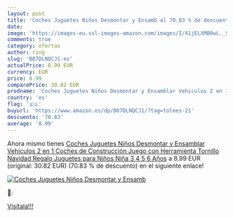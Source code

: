 ```yaml
---
layout: post
title: 'Coches Juguetes Niños Desmontar y Ensamb al 70.83 % de descuento'
date: 
image: 'https://images-eu.ssl-images-amazon.com/images/I/41jELXMB0wL._SL200_.jpg'
comments: true
category: ofertas
author: ring
slug: 'B07DLNQCJ1-es'
actualPrice: 8.99 EUR
currency: EUR
price: 8.99
comparePrice: 30.82 EUR
prodname: 'Coches Juguetes Niños Desmontar y Ensamblar Vehiculos 2 en 1 Coches de Construcción Juego con Herramienta Tornillo Navidad Regalo Juguetes para Niños Niña 3 4 5 6 Años'
country: 'es'
flag: '🇪🇸'
buyurl: 'https://www.amazon.es/dp/B07DLNQCJ1/?tag=tolees-21'
descuento: '70.83'
average: '8.99'
---
```


Ahora mismo tienes [Coches Juguetes Niños Desmontar y Ensamblar Vehiculos 2 en 1 Coches de Construcción Juego con Herramienta Tornillo Navidad Regalo Juguetes para Niños Niña 3 4 5 6 Años](https://www.amazon.es/dp/B07DLNQCJ1/?tag=tolees-21) a 8.99 EUR (original: 30.82 EUR) (70.83 %  de descuento) en el siguiente enlace!

[![Coches Juguetes Niños Desmontar y Ensamb](https://images-eu.ssl-images-amazon.com/images/I/41jELXMB0wL._SL200_.jpg)](https://www.amazon.es/dp/B07DLNQCJ1/?tag=tolees-21)

🔎:


[Visítala!!!](https://www.amazon.es/dp/B07DLNQCJ1/?tag=tolees-21)
